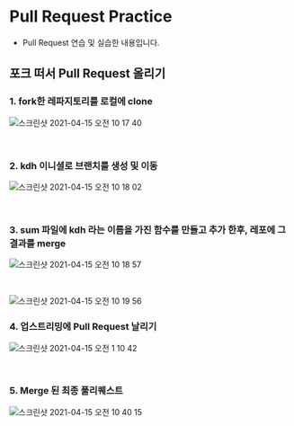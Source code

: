 
# Pull Request Practice

- Pull Request 연습 및 실습한 내용입니다.

## 포크 떠서 Pull Request 올리기

### 1. fork한 레파지토리를 로컬에 clone

![스크린샷 2021-04-15 오전 10 17 40](https://user-images.githubusercontent.com/58774316/114801150-1c66e680-9dd6-11eb-89a4-cb8fedf48d4a.png)

<br>

### 2. kdh 이니셜로 브랜치를 생성 및 이동

![스크린샷 2021-04-15 오전 10 18 02](https://user-images.githubusercontent.com/58774316/114801166-212b9a80-9dd6-11eb-9948-c59b109f9daf.png)

<br>

### 3. sum 파일에 kdh 라는 이름을 가진 함수를 만들고 추가 한후, 레포에 그결과를 merge


![스크린샷 2021-04-15 오전 10 18 57](https://user-images.githubusercontent.com/58774316/114801211-37395b00-9dd6-11eb-879f-29ec0d5e12da.png)

<br>

![스크린샷 2021-04-15 오전 10 19 56](https://user-images.githubusercontent.com/58774316/114801214-39031e80-9dd6-11eb-8400-788064636315.png)
<br>

### 4. 업스트리밍에 Pull Request 날리기

![스크린샷 2021-04-15 오전 1 10 42](https://user-images.githubusercontent.com/58774316/114801136-12dd7e80-9dd6-11eb-8fb9-0af7034ecc5c.png)

<br>


### 5. Merge 된 최종 풀리퀘스트

![스크린샷 2021-04-15 오전 10 40 15](https://user-images.githubusercontent.com/58774316/114801655-17eefd80-9dd7-11eb-8d79-5ae181dab94e.png)


